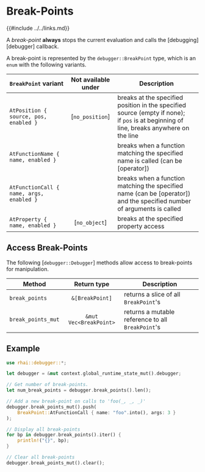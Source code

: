 Break-Points
============

{{#include ../../links.md}}

A _break-point_ **always** stops the current evaluation and calls the [debugging][debugger]
callback.

A break-point is represented by the `debugger::BreakPoint` type, which is an `enum` with
the following variants.

| `BreakPoint` variant                     | Not available under | Description                                                                                                                                 |
| ---------------------------------------- | :-----------------: | ------------------------------------------------------------------------------------------------------------------------------------------- |
| `AtPosition { source, pos, enabled }`    |   [`no_position`]   | breaks at the specified position in the specified source (empty if none);<br/>if `pos` is at beginning of line, breaks anywhere on the line |
| `AtFunctionName { name, enabled }`       |                     | breaks when a function matching the specified name is called (can be [operator])                                                            |
| `AtFunctionCall { name, args, enabled }` |                     | breaks when a function matching the specified name (can be [operator]) and the specified number of arguments is called                      |
| `AtProperty { name, enabled }`           |    [`no_object`]    | breaks at the specified property access                                                                                                     |


Access Break-Points
-------------------

The following [`debugger::Debugger`] methods allow access to break-points for manipulation.

| Method             |      Return type       | Description                                       |
| ------------------ | :--------------------: | ------------------------------------------------- |
| `break_points`     |    `&[BreakPoint]`     | returns a slice of all `BreakPoint`'s             |
| `break_points_mut` | `&mut Vec<BreakPoint>` | returns a mutable reference to all `BreakPoint`'s |


Example
-------

```rust
use rhai::debugger::*;

let debugger = &mut context.global_runtime_state_mut().debugger;

// Get number of break-points.
let num_break_points = debugger.break_points().len();

// Add a new break-point on calls to 'foo(_, _, _)'
debugger.break_points_mut().push(
    BreakPoint::AtFunctionCall { name: "foo".into(), args: 3 }
);

// Display all break-points
for bp in debugger.break_points().iter() {
    println!("{}", bp);
}

// Clear all break-points
debugger.break_points_mut().clear();
```
